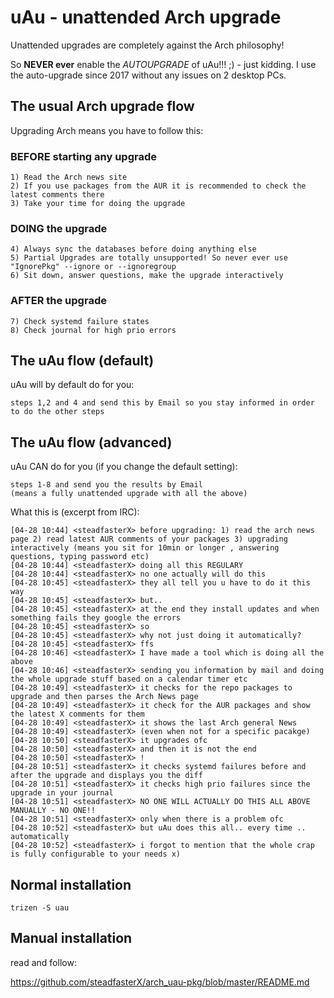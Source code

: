 # uAu - unattended Arch upgrade

Unattended upgrades are completely against the Arch philosophy!

So **NEVER ever** enable the _AUTOUPGRADE_ of uAu!!! ;) - just kidding. I use the auto-upgrade since 2017 without any issues on 2 desktop PCs.


##  The usual Arch upgrade flow

Upgrading Arch means you have to follow this:

### BEFORE starting any upgrade

    1) Read the Arch news site
    2) If you use packages from the AUR it is recommended to check the latest comments there
    3) Take your time for doing the upgrade

### DOING the upgrade

    4) Always sync the databases before doing anything else
    5) Partial Upgrades are totally unsupported! So never ever use "IgnorePkg" --ignore or --ignoregroup
    6) Sit down, answer questions, make the upgrade interactively

### AFTER the upgrade

    7) Check systemd failure states
    8) Check journal for high prio errors
    


## The uAu flow (default)

uAu will by default do for you:

    steps 1,2 and 4 and send this by Email so you stay informed in order to do the other steps

## The uAu flow (advanced)

uAu CAN do for you (if you change the default setting):

    steps 1-8 and send you the results by Email
    (means a fully unattended upgrade with all the above)



What this is (excerpt from IRC):


````
[04-28 10:44] <steadfasterX> before upgrading: 1) read the arch news page 2) read latest AUR comments of your packages 3) upgrading interactively (means you sit for 10min or longer , answering questions, typing password etc)
[04-28 10:44] <steadfasterX> doing all this REGULARY
[04-28 10:44] <steadfasterX> no one actually will do this
[04-28 10:45] <steadfasterX> they all tell you u have to do it this way
[04-28 10:45] <steadfasterX> but..
[04-28 10:45] <steadfasterX> at the end they install updates and when something fails they google the errors
[04-28 10:45] <steadfasterX> so
[04-28 10:45] <steadfasterX> why not just doing it automatically?
[04-28 10:45] <steadfasterX> ffs
[04-28 10:46] <steadfasterX> I have made a tool which is doing all the above
[04-28 10:46] <steadfasterX> sending you information by mail and doing the whole upgrade stuff based on a calendar timer etc
[04-28 10:49] <steadfasterX> it checks for the repo packages to upgrade and then parses the Arch News page
[04-28 10:49] <steadfasterX> it check for the AUR packages and show the latest X comments for them
[04-28 10:49] <steadfasterX> it shows the last Arch general News
[04-28 10:49] <steadfasterX> (even when not for a specific pacakge)
[04-28 10:50] <steadfasterX> it upgrades ofc
[04-28 10:50] <steadfasterX> and then it is not the end
[04-28 10:50] <steadfasterX> !
[04-28 10:51] <steadfasterX> it checks systemd failures before and after the upgrade and displays you the diff
[04-28 10:51] <steadfasterX> it checks high prio failures since the upgrade in your journal
[04-28 10:51] <steadfasterX> NO ONE WILL ACTUALLY DO THIS ALL ABOVE MANUALLY - NO ONE!!
[04-28 10:51] <steadfasterX> only when there is a problem ofc
[04-28 10:52] <steadfasterX> but uAu does this all.. every time .. automatically
[04-28 10:52] <steadfasterX> i forgot to mention that the whole crap is fully configurable to your needs x)
````


## Normal installation

`trizen -S uau`

## Manual installation

read and follow: 

https://github.com/steadfasterX/arch_uau-pkg/blob/master/README.md


